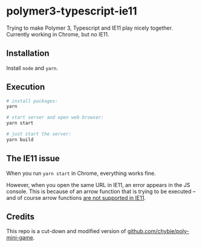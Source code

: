 # polymer3-typescript-ie11

Trying to make Polymer 3, Typescript and IE11 play nicely together. Currently working in Chrome, but no IE11.

## Installation

Install `node` and `yarn`.

## Execution

``` bash
# install packages:
yarn

# start server and open web browser:
yarn start

# just start the server:
yarn build
```

## The IE11 issue

When you run `yarn start` in Chrome, everything works fine.

However, when you open the same URL in IE11, an error appears in the JS console. This is because of an arrow function that is trying to be executed &ndash; and of course arrow functions [are not supported in IE11](http://caniuse.com/#search=arrow%20functions).

## Credits

This repo is a cut-down and modified version of [github.com/chybie/poly-mini-game](https://github.com/chybie/poly-mini-game).
